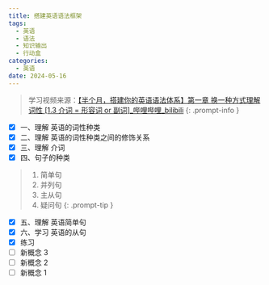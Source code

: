 ```yaml
---
title: 搭建英语语法框架
tags:
  - 英语
  - 语法
  - 知识输出
  - 行动盒
categories:
  - 英语
date: 2024-05-16
---
```


> 学习视频来源：[【半个月，搭建你的英语语法体系】第一章 换一种方式理解词性 [1.3 介词 = 形容词 or 副词]_哔哩哔哩_bilibili](https://www.bilibili.com/video/BV17u4y1k76A/?spm_id_from=pageDriver&vd_source=0af1c24ddc35c7aa9dc1b8f267d33df7)
{: .prompt-info }

- [x] 一、理解 英语的词性种类
- [x] 二、理解 英语的词性种类之间的修饰关系
- [x] 三、理解 介词
- [x] 四、句子的种类

> 1. 简单句
> 2. 并列句
> 3. 主从句
> 4. 疑问句
{: .prompt-tip }

- [x] 五、理解 英语简单句
- [x] 六、学习 英语的从句
- [x] 练习
- [ ] 新概念 3
- [ ] 新概念 2
- [ ] 新概念 1
